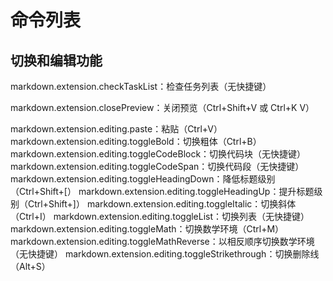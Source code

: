 # 命令列表
## 切换和编辑功能

markdown.extension.checkTaskList：检查任务列表（无快捷键）

markdown.extension.closePreview：关闭预览（Ctrl+Shift+V 或 Ctrl+K V）

markdown.extension.editing.paste：粘贴（Ctrl+V）
markdown.extension.editing.toggleBold：切换粗体（Ctrl+B）
markdown.extension.editing.toggleCodeBlock：切换代码块（无快捷键）
markdown.extension.editing.toggleCodeSpan：切换代码段（无快捷键）
markdown.extension.editing.toggleHeadingDown：降低标题级别（Ctrl+Shift+[）
markdown.extension.editing.toggleHeadingUp：提升标题级别（Ctrl+Shift+]）
markdown.extension.editing.toggleItalic：切换斜体（Ctrl+I）
markdown.extension.editing.toggleList：切换列表（无快捷键）
markdown.extension.editing.toggleMath：切换数学环境（Ctrl+M）
markdown.extension.editing.toggleMathReverse：以相反顺序切换数学环境（无快捷键）
markdown.extension.editing.toggleStrikethrough：切换删除线（Alt+S）